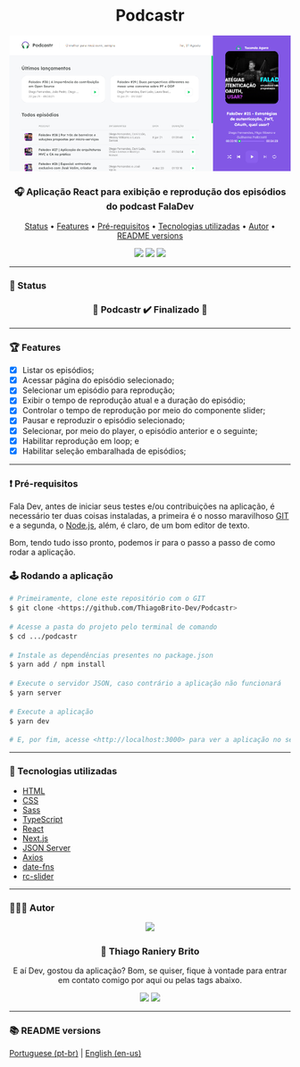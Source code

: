 <div align="center">
  <div>
    <h1>Podcastr</h1>
    <img src="./.github/podcastr.png" />
    <h3>
      🎧 Aplicação React para exibição e reprodução dos episódios do podcast FalaDev
    </h3>
  </div>

  <p>
    <a href="#-status">Status</a> •
    <a href="#-features">Features</a> • 
    <a href="#%EF%B8%8F-pré-requisitos">Pré-requisitos</a> • 
    <a href="#-tecnologias-utilizadas">Tecnologias utilizadas</a> • 
    <a href="#-autor">Autor</a> •
    <a href="#-readme-versions">README versions</a>
  </p>

  <div>
    <img src="https://img.shields.io/github/license/ThiagoBrito-Dev/Podcastr?color=8257E5&style=for-the-badge" />
    <img src="https://img.shields.io/static/v1?label=version&message=1.0.0&color=8257E5&style=for-the-badge&" />
    <img src="https://img.shields.io/static/v1?label=yarn&message=v1.22.5&color=8257E5&style=for-the-badge" />
  </div>
</div>

<hr>

### 🏁 Status

<h3 align="center">
	🎉 Podcastr ✔️ Finalizado 🎉
</h3>

<hr>

### 🏆 Features

- [x] Listar os episódios;
- [x] Acessar página do episódio selecionado;
- [x] Selecionar um episódio para reprodução;
- [x] Exibir o tempo de reprodução atual e a duração do episódio;
- [x] Controlar o tempo de reprodução por meio do componente slider;
- [x] Pausar e reproduzir o episódio selecionado;
- [x] Selecionar, por meio do player, o episódio anterior e o seguinte;
- [x] Habilitar reprodução em loop; e
- [x] Habilitar seleção embaralhada de episódios;

<hr>

### ❗️ Pré-requisitos

Fala Dev, antes de iniciar seus testes e/ou contribuições na aplicação, é necessário ter duas coisas instaladas, a primeira é o nosso maravilhoso [GIT](https://git-scm.com) e a segunda, o [Node.js](https://nodejs.org/en/), além, é claro, de um bom editor de texto.

Bom, tendo tudo isso pronto, podemos ir para o passo a passo de como rodar a aplicação.

### 🕹️ Rodando a aplicação

```bash
# Primeiramente, clone este repositório com o GIT
$ git clone <https://github.com/ThiagoBrito-Dev/Podcastr>

# Acesse a pasta do projeto pelo terminal de comando
$ cd .../podcastr

# Instale as dependências presentes no package.json
$ yarn add / npm install

# Execute o servidor JSON, caso contrário a aplicação não funcionará
$ yarn server

# Execute a aplicação
$ yarn dev

# E, por fim, acesse <http://localhost:3000> para ver a aplicação no servidor local
```

<hr>

### 🔮 Tecnologias utilizadas

- [HTML](https://devdocs.io/html/)
- [CSS](https://devdocs.io/css/)
- [Sass](https://sass-lang.com/)
- [TypeScript](https://www.typescriptlang.org/)
- [React](https://pt-br.reactjs.org/)
- [Next.js](https://nextjs.org/)
- [JSON Server](https://www.npmjs.com/package/json-server)
- [Axios](https://axios-http.com/)
- [date-fns](https://date-fns.org/)
- [rc-slider](https://www.npmjs.com/package//rc-slider)

<hr>

### 👨🏽‍🎓 Autor

<div align="center">
  <img src="https://github.com/ThiagoBrito-Dev.png" width="250px" />

  <br />

  <div>
    <h3>
      🤝 Thiago Raniery Brito
    </h3>
    <p>
      E aí Dev, gostou da aplicação? Bom, se quiser, fique à vontade para entrar em contato comigo por aqui ou pelas tags abaixo.
    </p>
  </div>

  <div>
    <a href="https://www.linkedin.com/in/thiagoranierybrito/">
      <img src="https://img.shields.io/badge/-LinkedIn-blue?style=for-the-badge&logo=Linkedin&logoColor=white&link=https://www.linkedin.com/in/thiagoranierybrito/" /></a>
    <a href="mailto:thiagobritotrs@gmail.com">
      <img src="https://img.shields.io/badge/-Gmail-c14438?style=for-the-badge&logo=Gmail&logoColor=white&link=mailto:thiagobritotrs@gmail.com" /></a>
  </div>
</div>

<hr>

### 📚 README versions

<div>
  <a href="https://github.com/ThiagoBrito-Dev/Podcastr/blob/main/README.md">Portuguese (pt-br)</a>
  |
  <a href="https://github.com/ThiagoBrito-Dev/Podcastr/blob/main/README-en.md">English (en-us)</a>
</div>
